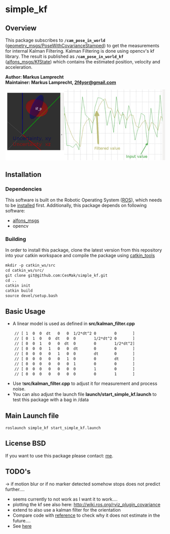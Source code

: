 # simple_kf

## Overview

This package subscribes to **`/cam_pose_in_world`** ([geometry_msgs/PoseWithCovarianceStamped]) to get the measurements for internal Kalman Filtering.
Kalman Filtering is done using opencv's kf library. The result is published as **`/cam_pose_in_world_kf`** ([alfons_msgs/KfState]) which contains the estimated position, velocity and acceleration.

**Author: Markus Lamprecht<br />
Maintainer: Markus Lamprecht, 2f4yor@gmail.com<br />**

<img alt="alfons" src="data/result.png" width="700">

## Installation

### Dependencies

This software is built on the Robotic Operating System ([ROS]), which needs to be [installed](http://wiki.ros.org) first. Additionally, this package depends on following software:

- [alfons_msgs]
- opencv

### Building

In order to install this package, clone the latest version from this repository into your catkin workspace and compile the package using [catkin_tools](https://catkin-tools.readthedocs.io/en/latest/)

``` 
mkdir -p catkin_ws/src
cd catkin_ws/src/
git clone git@github.com:CesMak/simple_kf.git 
cd ..
catkin init 
catkin build
source devel/setup.bash
```

## Basic Usage

- A linear model is used as defined in **src/kalman_filter.cpp**
```
    // [ 1  0  0  dt   0   0  1/2*dt^2 0        0       ]
    // [ 0  1  0   0  dt   0  0        1/2*dt^2 0       ]
    // [ 0  0  1   0   0  dt  0        0        1/2*dt^2]
    // [ 0  0  0   1   0   0  dt       0        0       ]
    // [ 0  0  0   0   1   0  0        dt       0       ]
    // [ 0  0  0   0   0   1  0        0        dt      ]
    // [ 0  0  0   0   0   0  1        0        0       ]
    // [ 0  0  0   0   0   0  0        1        0       ]
    // [ 0  0  0   0   0   0  0        0        1       ]
```

- Use t**src/kalman_filter.cpp** to adjust it for measurement and process noise. 
- You can also adjust the launch file **launch/start_simple_kf.launch** to test this package with a bag in /data

## Main Launch file

``` 
roslaunch simple_kf start_simple_kf.launch
``` 

## License BSD
If you want to use this package please contact: [me](https://simact.de/about_me).


## TODO's

-> if motion blur or if no marker detected somehow stops does not predict further....
- seems currently to not work as I want it to work....
- plotting the kf see also here: http://wiki.ros.org/rviz_plugin_covariance
- extend to also use a kalman filter for the orientation
- Compare code with [reference](https://github.com/Myzhar/simple-opencv-kalman-tracker/blob/master/source/opencv-kalman.cpp) to check why it does not estimate in the future....
- See  [here](http://wiki.ros.org/robot_pose_ekf)

[ROS]: http://www.ros.org
[rviz]: http://wiki.ros.org/rviz
[grid_map_msg/GridMap]: https://github.com/anybotics/grid_map/blob/master/grid_map_msg/msg/GridMap.msg
[sensor_msgs/PointCloud2]: http://docs.ros.org/api/sensor_msgs/html/msg/PointCloud2.html
[geometry_msgs/PoseWithCovarianceStamped]: http://docs.ros.org/api/geometry_msgs/html/msg/PoseWithCovarianceStamped.html
[tf/tfMessage]: http://docs.ros.org/kinetic/api/tf/html/msg/tfMessage.html
[std_srvs/Empty]: http://docs.ros.org/api/std_srvs/html/srv/Empty.html
[grid_map_msg/GetGridMap]: https://github.com/anybotics/grid_map/blob/master/grid_map_msg/srv/GetGridMap.srv
[grid_map_msgs/ProcessFile]: https://github.com/ANYbotics/grid_map/blob/master/grid_map_msgs/srv/ProcessFile.srv
[alfons_msgs/KfState]: https://github.com/CesMak/alfons_msgs/blob/master/msg/KfState.msg
[alfons_msgs]: https://github.com/CesMak/alfons_msgs